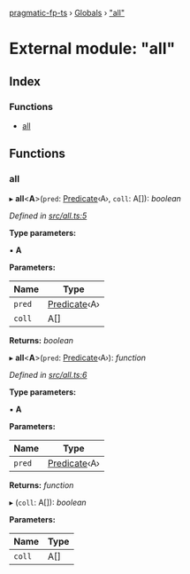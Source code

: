 [pragmatic-fp-ts](../README.md) › [Globals](../globals.md) › ["all"](_all_.md)

# External module: "all"

## Index

### Functions

* [all](_all_.md#all)

## Functions

###  all

▸ **all**<**A**>(`pred`: [Predicate](_types_.md#predicate)‹A›, `coll`: A[]): *boolean*

*Defined in [src/all.ts:5](https://github.com/hermann-p/pragmatic-fp-ts/blob/0abe0d4/src/all.ts#L5)*

**Type parameters:**

▪ **A**

**Parameters:**

Name | Type |
------ | ------ |
`pred` | [Predicate](_types_.md#predicate)‹A› |
`coll` | A[] |

**Returns:** *boolean*

▸ **all**<**A**>(`pred`: [Predicate](_types_.md#predicate)‹A›): *function*

*Defined in [src/all.ts:6](https://github.com/hermann-p/pragmatic-fp-ts/blob/0abe0d4/src/all.ts#L6)*

**Type parameters:**

▪ **A**

**Parameters:**

Name | Type |
------ | ------ |
`pred` | [Predicate](_types_.md#predicate)‹A› |

**Returns:** *function*

▸ (`coll`: A[]): *boolean*

**Parameters:**

Name | Type |
------ | ------ |
`coll` | A[] |
